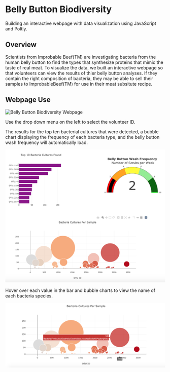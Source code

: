 # Belly Button Biodiversity
Building an interactive webpage with data visualization using JavaScript and Poltly.

## Overview
Scientists from Improbable Beef(TM) are investigating bacteria from the human belly button to find the types that synthesize proteins that mimic the taste of real meat. To visualize the data, we built an interactive webpage so that volunteers can view the results of thier belly button analyses. If they contain the right composition of bacteria, they may be able to sell their samples to ImprobableBeef(TM) for use in their meat subsitute recipe.


## Webpage Use

![Belly Button Biodiversity Webpage](https://jayjohnson526.github.io/)

Use the drop down menu on the left to select the volunteer ID.  
[](images/dropdown_menu.png)

The results for the top ten bacterial cultures that were detected, a bubble chart displaying the frequency of each bacteria type, and the belly button wash frequency will automatically load. 

![](images/results.png)

Hover over each value in the bar and bubble charts to view the name of each bacteria species.

![](images/hover.png)